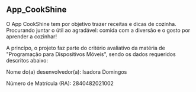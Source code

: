 ## App_CookShine


O App CookShine tem por objetivo trazer receitas e dicas de cozinha. Procurando juntar o útil ao agradável: comida com a diversão e o gosto por aprender a cozinhar!

A princípo, o projeto faz parte do critério avaliativo da matéria de "Programação para Dispositivos Móveis", sendo os dados requeridos descritos abaixo:


Nome do(a) desenvolvedor(a): Isadora Domingos

Número de Matrícula (RA): 2840482021002